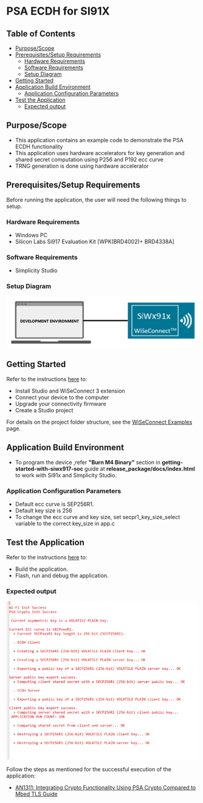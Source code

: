 # PSA ECDH for SI91X

## Table of Contents

- [Purpose/Scope](#purposescope)
- [Prerequisites/Setup Requirements](#prerequisitessetup-requirements)
  - [Hardware Requirements](#hardware-requirements)
  - [Software Requirements](#software-requirements)
  - [Setup Diagram](#setup-diagram)
- [Getting Started](#getting-started)
- [Application Build Environment](#application-build-environment)
  - [Application Configuration Parameters](#application-configuration-parameters)
- [Test the Application](#test-the-application)
  - [Expected output](#expected-output)

## Purpose/Scope

- This application contains an example code to demonstrate the PSA ECDH functionality
- This application uses hardware accelerators for key generation and shared secret computation using P256 and P192 ecc curve
- TRNG generation is done using hardware accelerator

## Prerequisites/Setup Requirements

Before running the application, the user will need the following things to setup.

### Hardware Requirements

  - Windows PC
  - Silicon Labs Si917 Evaluation Kit [WPK(BRD4002)+ BRD4338A]

### Software Requirements

- Simplicity Studio

### Setup Diagram

 ![Figure: Introduction](resources/readme/image508a.png)

## Getting Started

Refer to the instructions [here](https://docs.silabs.com/wiseconnect/latest/wiseconnect-getting-started/) to:

- Install Studio and WiSeConnect 3 extension
- Connect your device to the computer
- Upgrade your connectivity firmware
- Create a Studio project

For details on the project folder structure, see the [WiSeConnect Examples](https://docs.silabs.com/wiseconnect/latest/wiseconnect-examples/#example-folder-structure) page.

## Application Build Environment

- To program the device ,refer **"Burn M4 Binary"** section in **getting-started-with-siwx917-soc** guide at **release_package/docs/index.html** to work with Si91x and Simplicity Studio.

### Application Configuration Parameters

-  Default ecc curve is SEP256R1.
-  Default key size is 256
-  To change the ecc curve and key size, set secpr1_key_size_select variable to the correct key_size in app.c

## Test the Application

Refer to the instructions [here](https://docs.silabs.com/wiseconnect/latest/wiseconnect-getting-started/) to:

- Build the application.
- Flash, run and debug the application.

### Expected output

  ![output](resources/readme/output.png)

Follow the steps as mentioned for the successful execution of the application:

* [AN1311: Integrating Crypto Functionality Using PSA Crypto Compared to Mbed TLS Guide](https://www.silabs.com/documents/public/application-notes/an1311-mbedtls-psa-crypto-porting-guide.pdf)

